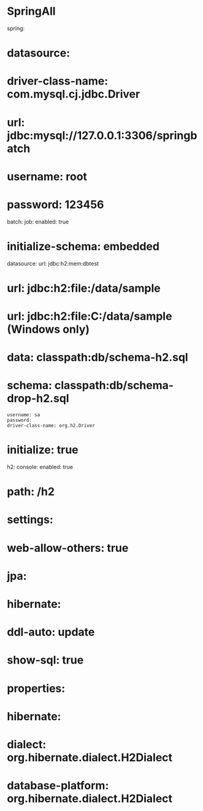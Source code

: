 # SpringAll

spring:
#  datasource:
#    driver-class-name: com.mysql.cj.jdbc.Driver
#    url: jdbc:mysql://127.0.0.1:3306/springbatch
#    username: root
#    password: 123456
  batch:
    job:
      enabled: true
#    initialize-schema: embedded
  datasource:
    url: jdbc:h2:mem:dbtest
#    url: jdbc:h2:file:/data/sample
#    url: jdbc:h2:file:C:/data/sample (Windows only)
#    data: classpath:db/schema-h2.sql
#    schema: classpath:db/schema-drop-h2.sql
    username: sa
    password:
    driver-class-name: org.h2.Driver
  #    initialize: true
  h2:
    console:
      enabled: true
#      path: /h2
#      settings:
#        web-allow-others: true
#  jpa:
#    hibernate:
#      ddl-auto: update
#    show-sql: true
#    properties:
#      hibernate:
#        dialect: org.hibernate.dialect.H2Dialect
#    database-platform: org.hibernate.dialect.H2Dialect
